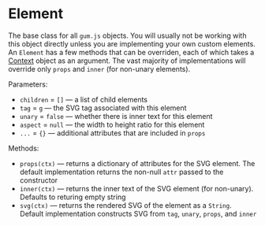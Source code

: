 # Element

The base class for all `gum.js` objects. You will usually not be working with this object directly unless you are implementing your own custom elements. An `Element` has a few methods that can be overriden, each of which takes a [Context](/docs/context) object as an argument. The vast majority of implementations will override only `props` and `inner` (for non-unary elements).

Parameters:
- `children` = `[]` — a list of child elements
- `tag` = `g` — the SVG tag associated with this element
- `unary` = `false` — whether there is inner text for this element
- `aspect` = `null` — the width to height ratio for this element
- `...` = `{}` — additional attributes that are included in `props`

Methods:
- `props(ctx)` — returns a dictionary of attributes for the SVG element. The default implementation returns the non-null `attr` passed to the constructor
- `inner(ctx)` — returns the inner text of the SVG element (for non-unary). Defaults to returing empty string
- `svg(ctx)` — returns the rendered SVG of the element as a `String`. Default implementation constructs SVG from `tag`, `unary`, `props`, and `inner`
